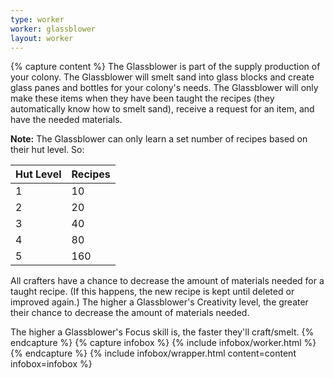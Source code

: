 ```yaml
---
type: worker
worker: glassblower
layout: worker
---
```

{% capture content %}
The Glassblower is part of the supply production of your colony. The Glassblower will smelt sand into glass blocks and create glass panes and bottles for your colony's needs. The Glassblower will only make these items when they have been taught the recipes (they automatically know how to smelt sand), receive a request for an item, and have the needed materials.

**Note:** The Glassblower can only learn a set number of recipes based on their hut level. So:

| Hut Level | Recipes |
| --------- | ------- |
| 1         | 10      |
| 2         | 20      |
| 3         | 40      |
| 4         | 80      |
| 5         | 160     |

All crafters have a chance to decrease the amount of materials needed for a taught recipe. (If this happens, the new recipe is kept until deleted or improved again.) The higher a Glassblower's Creativity level, the greater their chance to decrease the amount of materials needed.

The higher a Glassblower's Focus skill is, the faster they'll craft/smelt.
{% endcapture %}
{% capture infobox %}
{% include infobox/worker.html %}
{% endcapture %}
{% include infobox/wrapper.html content=content infobox=infobox %}
